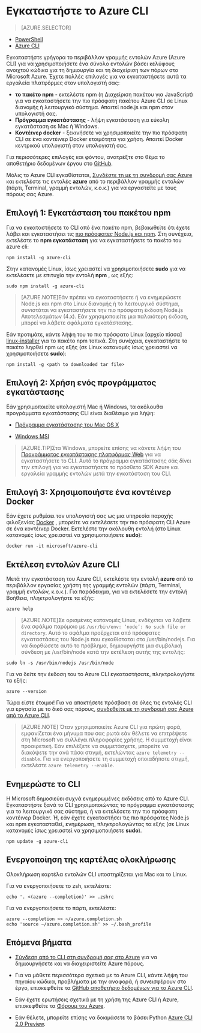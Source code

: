 <properties
    pageTitle="Εγκαταστήστε το Azure περιβάλλον γραμμής εντολών | Microsoft Azure"
    description="Εγκαταστήστε το περιβάλλον γραμμής εντολών Azure (CLI) για Mac, Linux και Windows για να ξεκινήσετε τη χρήση των υπηρεσιών Azure"
    editor=""
    manager="timlt"
    documentationCenter=""
    authors="squillace"
    services="virtual-machines-linux,virtual-network,storage,azure-resource-manager"
    tags="azure-resource-manager,azure-service-management"/>

<tags
    ms.service="multiple"
    ms.workload="multiple"
    ms.tgt_pltfrm="command-line-interface"
    ms.devlang="na"
    ms.topic="article"
    ms.date="10/04/2016"
    ms.author="rasquill"/>
    
# <a name="install-the-azure-cli"></a>Εγκαταστήστε το Azure CLI

> [AZURE.SELECTOR]
- [PowerShell](powershell-install-configure.md)
- [Azure CLI](xplat-cli-install.md)

Εγκαταστήστε γρήγορα το περιβάλλον γραμμής εντολών Azure (Azure CLI) για να χρησιμοποιήσετε ένα σύνολο εντολών βάσει κελύφους ανοιχτού κώδικα για τη δημιουργία και τη διαχείριση των πόρων στο Microsoft Azure. Έχετε πολλές επιλογές για να εγκαταστήσετε αυτά τα εργαλεία πλατφόρμες στον υπολογιστή σας: 

* **το πακέτο npm** - εκτελέστε npm (η Διαχείριση πακέτου για JavaScript) για να εγκαταστήσετε την πιο πρόσφατη πακέτου Azure CLI σε Linux διανομής ή λειτουργικό σύστημα. Απαιτεί node.js και npm στον υπολογιστή σας.
* **Πρόγραμμα εγκατάστασης** - λήψη εγκατάσταση για εύκολη εγκατάσταση σε Mac ή Windows.
* **Κοντέινερ docker** - ξεκινήσετε να χρησιμοποιείτε την πιο πρόσφατη CLI σε ένα κοντέινερ Docker ετοιμότητα για χρήση. Απαιτεί Docker κεντρικού υπολογιστή στον υπολογιστή σας.
    
Για περισσότερες επιλογές και φόντου, ανατρέξτε στο θέμα το αποθετήριο δεδομένων έργου στο [GitHub](https://github.com/azure/azure-xplat-cli). 

Μόλις το Azure CLI εγκαθίσταται, [Συνδέστε τη με τη συνδρομή σας Azure](xplat-cli-connect.md) και εκτελέστε τις εντολές **azure** από το περιβάλλον γραμμής εντολών (πάρτι, Terminal, γραμμή εντολών, κ.ο.κ.) για να εργαστείτε με τους πόρους σας Azure.



## <a name="option-1-install-an-npm-package"></a>Επιλογή 1: Εγκατάσταση του πακέτου npm

Για να εγκαταστήσετε το CLI από ένα πακέτο npm, βεβαιωθείτε ότι έχετε λάβει και εγκαταστήσει τις [πιο πρόσφατες Node.js και npm](https://nodejs.org/en/download/package-manager/). Στη συνέχεια, εκτελέστε το **npm εγκατάσταση** για να εγκαταστήσετε το πακέτο του azure cli: 

    npm install -g azure-cli

Στην κατανομές Linux, ίσως χρειαστεί να χρησιμοποιήσετε **sudo** για να εκτελέσετε με επιτυχία την εντολή __npm__ , ως εξής:

    sudo npm install -g azure-cli

> [AZURE.NOTE]Εάν πρέπει να εγκαταστήσετε ή να ενημερώσετε Node.js και npm στο Linux διανομής ή το λειτουργικό σύστημα, συνιστάται να εγκαταστήσετε την πιο πρόσφατη έκδοση Node.js Αποτελεσμάτων (4.x). Εάν χρησιμοποιείτε μια παλαιότερη έκδοση, μπορεί να λάβετε σφάλματα εγκατάστασης. 

Εάν προτιμάτε, κάντε λήψη του το πιο πρόσφατο Linux [αρχείο πίσσα] [ linux-installer] για το πακέτο npm τοπικά. Στη συνέχεια, εγκαταστήστε το πακέτο ληφθεί npm ως εξής (σε Linux κατανομές ίσως χρειαστεί να χρησιμοποιήσετε **sudo**):

    npm install -g <path to downloaded tar file>

## <a name="option-2-use-an-installer"></a>Επιλογή 2: Χρήση ενός προγράμματος εγκατάστασης

Εάν χρησιμοποιείτε υπολογιστή Mac ή Windows, τα ακόλουθα προγράμματα εγκατάστασης CLI είναι διαθέσιμο για λήψη:

* [Πρόγραμμα εγκατάστασης του Mac OS X][mac-installer]

* [Windows MSI][windows-installer] 

>[AZURE.TIP]Στα Windows, μπορείτε επίσης να κάνετε λήψη του [Προγράμματος εγκατάστασης πλατφόρμας Web](https://go.microsoft.com/?linkid=9828653) για να εγκαταστήσετε το CLI. Αυτό το πρόγραμμα εγκατάστασης σάς δίνει την επιλογή για να εγκαταστήσετε το πρόσθετο SDK Azure και εργαλεία γραμμής εντολών μετά την εγκατάσταση του CLI. 


## <a name="option-3-use-a-docker-container"></a>Επιλογή 3: Χρησιμοποιήστε ένα κοντέινερ Docker

Εάν έχετε ρυθμίσει τον υπολογιστή σας ως μια υπηρεσία παροχής φιλοξενίας [Docker](https://docs.docker.com/engine/understanding-docker/) , μπορείτε να εκτελέσετε την πιο πρόσφατη CLI Azure σε ένα κοντέινερ Docker. Εκτελέστε την ακόλουθη εντολή (στο Linux κατανομές ίσως χρειαστεί να χρησιμοποιήσετε **sudo**):

```
docker run -it microsoft/azure-cli
```


## <a name="run-azure-cli-commands"></a>Εκτέλεση εντολών Azure CLI
Μετά την εγκατάσταση του Azure CLI, εκτελέστε την εντολή **azure** από το περιβάλλον εργασίας χρήστη της γραμμής εντολών (πάρτι, Terminal, γραμμή εντολών, κ.ο.κ.). Για παράδειγμα, για να εκτελέσετε την εντολή Βοήθεια, πληκτρολογήστε τα εξής:

```
azure help
```
> [AZURE.NOTE]Σε ορισμένες κατανομές Linux, ενδέχεται να λάβετε ένα σφάλμα παρόμοιο με `/usr/bin/env: ‘node’: No such file or directory`. Αυτό το σφάλμα προέρχεται από πρόσφατες εγκαταστάσεις του Node.js που εγκαθίσταται στο /usr/bin/nodejs. Για να διορθώσετε αυτό το πρόβλημα, δημιουργήστε μια συμβολική σύνδεση με /usr/bin/node κατά την εκτέλεση αυτής της εντολής:

```
sudo ln -s /usr/bin/nodejs /usr/bin/node
```

Για να δείτε την έκδοση του το Azure CLI εγκαταστήσατε, πληκτρολογήστε τα εξής:

```
azure --version
```

Τώρα είστε έτοιμοι! Για να αποκτήσετε πρόσβαση σε όλες τις εντολές CLI για εργασία με το δικό σας πόρους, [συνδεθείτε με τη συνδρομή σας Azure από το Azure CLI](xplat-cli-connect.md).

>[AZURE.NOTE] Όταν χρησιμοποιείτε Azure CLI για πρώτη φορά, εμφανίζεται ένα μήνυμα που σας ρωτά εάν θέλετε να επιτρέψετε στη Microsoft να συλλέγει πληροφορίες χρήσης. Η συμμετοχή είναι προαιρετική. Εάν επιλέξετε να συμμετάσχετε, μπορείτε να διακόψετε την ανά πάσα στιγμή, εκτελώντας `azure telemetry --disable`. Για να ενεργοποιήσετε τη συμμετοχή οποιαδήποτε στιγμή, εκτελέστε `azure telemetry --enable`.


## <a name="update-the-cli"></a>Ενημερώστε το CLI

Η Microsoft δημοσιεύει συχνά ενημερωμένες εκδόσεις από το Azure CLI. Εγκαταστήστε ξανά το CLI χρησιμοποιώντας το πρόγραμμα εγκατάστασης για το λειτουργικό σας σύστημα, ή να εκτελέσετε την πιο πρόσφατη κοντέινερ Docker. Ή, εάν έχετε εγκαταστήσει τις πιο πρόσφατες Node.js και npm εγκατασταθεί, ενημέρωση, πληκτρολογώντας τα εξής (σε Linux κατανομές ίσως χρειαστεί να χρησιμοποιήσετε **sudo**).

```
npm update -g azure-cli
```

## <a name="enable-tab-completion"></a>Ενεργοποίηση της καρτέλας ολοκλήρωσης

Ολοκλήρωση καρτέλα εντολών CLI υποστηρίζεται για Mac και το Linux.

Για να ενεργοποιήσετε το zsh, εκτελέστε:

```
echo '. <(azure --completion)' >> .zshrc
```

Για να ενεργοποιήσετε το πάρτι, εκτελέστε:

```
azure --completion >> ~/azure.completion.sh
echo 'source ~/azure.completion.sh' >> ~/.bash_profile
```


## <a name="next-steps"></a>Επόμενα βήματα 

* [Σύνδεση από το CLI στη συνδρομή σας στο Azure](xplat-cli-connect.md) για να δημιουργήσετε και να διαχειριστείτε Azure πόρους.

* Για να μάθετε περισσότερα σχετικά με το Azure CLI, κάντε λήψη του πηγαίου κώδικα, προβλήματα με την αναφορά, ή συνεισφέρουν στο έργο, επισκεφθείτε τα [GitHub αποθετήριο δεδομένων για το Azure CLI](https://github.com/azure/azure-xplat-cli).

* Εάν έχετε ερωτήσεις σχετικά με τη χρήση της Azure CLI ή Azure, επισκεφθείτε τα [Φόρουμ του Azure](https://social.msdn.microsoft.com/Forums/en-US/home?forum=azurescripting).

* Εάν θέλετε, μπορείτε επίσης να δοκιμάσετε το βάσει Python [Azure CLI 2.0 Preview](https://github.com/azure/azure-cli).

[mac-installer]: http://aka.ms/mac-azure-cli
[windows-installer]: http://aka.ms/webpi-azure-cli
[linux-installer]: http://aka.ms/linux-azure-cli
[cliasm]: virtual-machines-command-line-tools.md
[cliarm]: ./virtual-machines/azure-cli-arm-commands.md
